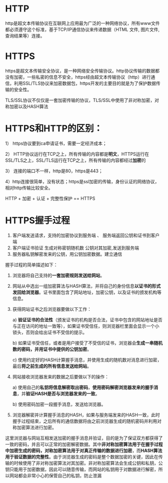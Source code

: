 # HTTP

http是超文本传输协议在互联网上应用最为广泛的一种网络协议，所有www文件都必须遵守这个标准，基于TCP/IP通信协议来传递数据（HTML 文件, 图片文件, 查询结果等）连接。

#  HTTPS

https是超文本传输安全协议，是一种网络安全传输协议。http协议传输的数据都没有加密，一些私密的信息不安全，https经由超文本传输协议（http）进行通信，利用SSL/TLS协议来加密数据包，https开发的主要目的就是为了保护数据传输的安全性。

TLS/SSL协议不仅仅是一套加密传输的协议，TLS/SSL中使用了非对称加密，对称加密以及HASH算法 

# HTTPS和HTTP的区别：

1） https协议要到ca申请证书，需要一定经济成本；

2） HTTP协议运行在TCP之上，所有传输的内容都是**明文**，HTTPS运行在SSL/TLS之上，SSL/TLS运行在TCP之上，所有传输的内容都经过**加密**的

3） 连接的端口不一样，http是80，https是443；

4）http连接很简单，没有状态；https是ssl加密的传输，身份认证的网络协议，相对http传输比较安全。

HTTP + 加密 + 认证 + 完整性保护 == HTTPS



# HTTPS握手过程

1. 客户端发送请求，支持的加密协议到服务端 、 服务端返回公钥和证书到客户端 
2. 客户端证书验证 生成对称密钥随机数 公钥对其加密,发送到服务端 
3. 服务器私钥解密发来的公钥，用公钥加密数据。建立通信 

握手过程的简单描述如下：

1. 浏览器将自己支持的**一套加密规则发送给网站**。

2. 网站从中选出一组加密算法与HASH算法，并将自己的身份信息**以证书的形式发回给浏览器**。证书里面包含了网站地址，加密公钥，以及证书的颁发机构等信息。

3. 获得网站证书之后浏览器要做以下工作：

   a) **验证证书的合法性**（颁发证书的机构是否合法，证书中包含的网站地址是否与正在访问的地址一致等），如果证书受信任，则浏览器栏里面会显示一个小锁头，否则会给出证书不受信的提示。

   b) 如果证书受信任，或者是用户接受了不受信的证书，浏览器会**生成一串随机数的密码，并用证书中提供的公钥加密**。

   c) 使用约定好的HASH计算握手消息，并使用生成的随机数对消息进行加密，最后**将之前生成的所有信息发送给网站**。

4. 网站接收浏览器发来的数据之后要做以下的操作：

   a) 使用自己的**私钥将信息解密取出密码**，**使用密码解密浏览器发来的握手消息**，并**验证HASH是否与浏览器发来的一致**。

   b) 使用密码加密一段握手消息，发送给浏览器。

5. 浏览器解密并计算握手消息的HASH，如果与服务端发来的HASH一致，此时握手过程结束，之后所有的通信数据将由之前浏览器生成的随机密码并利用对称加密算法进行加密。

这里浏览器与网站互相发送加密的握手消息并验证，目的是为了保证双方都获得了一致的密码，并且可以正常的加密解密数据。其中**非对称加密算法用于在握手过程中加密生成的密码，对称加密算法用于对真正传输的数据进行加密**，而**HASH算法用于验证数据的完整性**。由于浏览器生成的密码是整个数据加密的关键，因此在传输的时候使用了非对称加密算法对其加密。非对称加密算法会生成公钥和私钥，公钥只能用于加密数据，因此可以随意传输，而网站的私钥用于对数据进行解密，所以网站都会非常小心的保管自己的私钥，防止泄漏